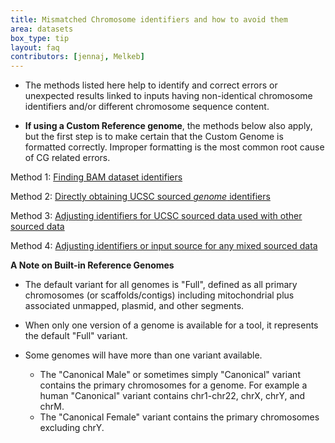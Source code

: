 ```yaml
---
title: Mismatched Chromosome identifiers and how to avoid them
area: datasets
box_type: tip
layout: faq
contributors: [jennaj, Melkeb]
---
```



- The methods listed here help to identify and correct errors or unexpected results linked to inputs having non-identical chromosome identifiers and/or different chromosome sequence content.

- **If using a Custom Reference genome**, the methods below also apply, but the first step is to make certain that the Custom Genome is formatted correctly. Improper formatting is the most common root cause of CG related errors.

Method 1: [Finding BAM dataset identifiers](https://training.galaxyproject.org/training-material/faqs/galaxy/datasets_BAM_dataset_identifiers.html)

Method 2: [Directly obtaining UCSC sourced *genome* identifiers](https://training.galaxyproject.org/training-material/faqs/galaxy/datasets_UCSC_sourced_genome.html)

Method 3: [Adjusting identifiers for UCSC sourced data used with other sourced data](https://galaxyproject.org/support/chrom-identifiers/#adjusting-identifiers-or-input-source)

Method 4: [Adjusting identifiers or input source for any mixed sourced data](https://galaxyproject.org/support/chrom-identifiers/#any-mixed-sourced-data)

**A Note on Built-in Reference Genomes**

- The default variant for all genomes is "Full", defined as all primary chromosomes (or scaffolds/contigs) including mitochondrial plus associated unmapped, plasmid, and other segments.
- When only one version of a genome is available for a tool, it represents the default "Full" variant.
- Some genomes will have more than one variant available.

  - The "Canonical Male" or sometimes simply "Canonical" variant contains the primary chromosomes for a genome. For example a human "Canonical" variant contains chr1-chr22, chrX, chrY, and chrM.
  - The "Canonical Female" variant contains the primary chromosomes excluding chrY.
